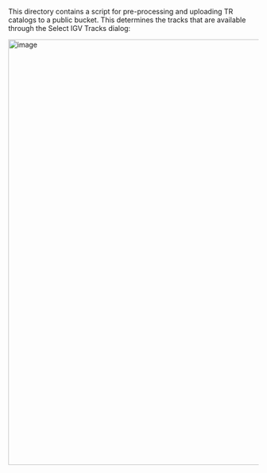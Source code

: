 This directory contains a script for pre-processing and uploading TR catalogs to a public bucket. This determines the tracks that are available through the Select IGV Tracks dialog:

<img width="858" alt="image" src="https://github.com/user-attachments/assets/c5828a9b-1888-44d3-bfa7-d0cc0cd8806f" />

